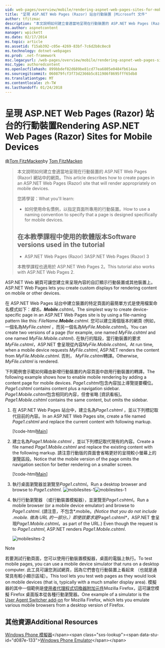 ```yaml
---
uid: web-pages/overview/mobile/rendering-aspnet-web-pages-sites-for-mobile-devices
title: "呈現 ASP.NET Web Pages (Razor) 站台行動裝置 |Microsoft 文件"
author: tfitzmac
description: "本文說明如何建立會適當地呈現在行動裝置的 ASP.NET Web Pages (Razor) 網站中的網頁。 您將學習： 您如何..."
ms.author: aspnetcontent
manager: wpickett
ms.date: 02/17/2014
ms.topic: article
ms.assetid: f15ab392-c05e-4269-83bf-7c6d2b8c8ec8
ms.technology: dotnet-webpages
ms.prod: .net-framework
msc.legacyurl: /web-pages/overview/mobile/rendering-aspnet-web-pages-sites-for-mobile-devices
msc.type: authoredcontent
ms.openlocfilehash: 899bbdef82d689be81cd77ea6805e0484fb614aa
ms.sourcegitcommit: 060879fcf3f73d2366b5c811986f8695fff65db8
ms.translationtype: MT
ms.contentlocale: zh-TW
ms.lasthandoff: 01/24/2018
---
```

<a name="rendering-aspnet-web-pages-razor-sites-for-mobile-devices"></a><span data-ttu-id="d087e-104">呈現 ASP.NET Web Pages (Razor) 站台的行動裝置</span><span class="sxs-lookup"><span data-stu-id="d087e-104">Rendering ASP.NET Web Pages (Razor) Sites for Mobile Devices</span></span>
====================
<span data-ttu-id="d087e-105">由[Tom FitzMacken](https://github.com/tfitzmac)</span><span class="sxs-lookup"><span data-stu-id="d087e-105">by [Tom FitzMacken](https://github.com/tfitzmac)</span></span>

> <span data-ttu-id="d087e-106">本文說明如何建立會適當地呈現在行動裝置的 ASP.NET Web Pages (Razor) 網站中的網頁。</span><span class="sxs-lookup"><span data-stu-id="d087e-106">This article describes how to create pages in an ASP.NET Web Pages (Razor) site that will render appropriately on mobile devices.</span></span>
> 
> <span data-ttu-id="d087e-107">您將學習：</span><span class="sxs-lookup"><span data-stu-id="d087e-107">What you'll learn:</span></span>
> 
> - <span data-ttu-id="d087e-108">如何使用命名慣例，以指定頁面所專用的行動裝置。</span><span class="sxs-lookup"><span data-stu-id="d087e-108">How to use a naming convention to specify that a page is designed specifically for mobile devices.</span></span>
>   
> 
> ## <a name="software-versions-used-in-the-tutorial"></a><span data-ttu-id="d087e-109">在本教學課程中使用的軟體版本</span><span class="sxs-lookup"><span data-stu-id="d087e-109">Software versions used in the tutorial</span></span>
> 
> 
> - <span data-ttu-id="d087e-110">ASP.NET Web Pages (Razor) 3</span><span class="sxs-lookup"><span data-stu-id="d087e-110">ASP.NET Web Pages (Razor) 3</span></span>
>   
> 
> <span data-ttu-id="d087e-111">本教學課程也適用於 ASP.NET Web Pages 2。</span><span class="sxs-lookup"><span data-stu-id="d087e-111">This tutorial also works with ASP.NET Web Pages 2.</span></span>


<span data-ttu-id="d087e-112">ASP.NET Web 網頁可讓您建立來呈現內容的自訂顯示行動裝置或其他裝置上。</span><span class="sxs-lookup"><span data-stu-id="d087e-112">ASP.NET Web Pages lets you create custom displays for rendering content on mobile or other devices.</span></span>

<span data-ttu-id="d087e-113">在 ASP.NET Web Pages 站台中建立裝置的特定頁面的最簡單方式是使用檔案命名模式如下：*檔名。**Mobile**.cshtml*。</span><span class="sxs-lookup"><span data-stu-id="d087e-113">The simplest way to create device-specific page in an ASP.NET Web Pages site is by using a file-naming pattern like this: *FileName.**Mobile**.cshtml*.</span></span> <span data-ttu-id="d087e-114">您可以建立兩個版本的網頁 (例如，一個名為*MyFile.cshtml* ，而另一個名為*MyFile.Mobile.cshtml*)。</span><span class="sxs-lookup"><span data-stu-id="d087e-114">You can create two versions of a page (for example, one named *MyFile.cshtml* and one named *MyFile.Mobile.cshtml*).</span></span> <span data-ttu-id="d087e-115">在執行的階段，當行動裝置的要求*MyFile.cshtml*，ASP.NET 會呈現從內容*MyFile.Mobile.cshtml*。</span><span class="sxs-lookup"><span data-stu-id="d087e-115">At run time, when a mobile device requests *MyFile.cshtml*, ASP.NET renders the content from *MyFile.Mobile.cshtml*.</span></span> <span data-ttu-id="d087e-116">否則， *MyFile.cshtml*轉譯。</span><span class="sxs-lookup"><span data-stu-id="d087e-116">Otherwise, *MyFile.cshtml* is rendered.</span></span>

<span data-ttu-id="d087e-117">下列範例會示範如何藉由新增行動裝置的內容頁面中啟用行動裝置的轉譯。</span><span class="sxs-lookup"><span data-stu-id="d087e-117">The following example shows how to enable mobile rendering by adding a content page for mobile devices.</span></span> <span data-ttu-id="d087e-118">*Page1.cshtml*包含內容加上導覽提要欄位。</span><span class="sxs-lookup"><span data-stu-id="d087e-118">*Page1.cshtml* contains content plus a navigation sidebar.</span></span> <span data-ttu-id="d087e-119">*Page1.Mobile.cshtml*包含相同的內容，但會省略 [資訊看板]。</span><span class="sxs-lookup"><span data-stu-id="d087e-119">*Page1.Mobile.cshtml* contains the same content, but omits the sidebar.</span></span>

1. <span data-ttu-id="d087e-120">在 ASP.NET Web Pages 站台中，建立名為*Page1.cshtml* ，並以下列標記取代目前的內容。</span><span class="sxs-lookup"><span data-stu-id="d087e-120">In an ASP.NET Web Pages site, create a file named *Page1.cshtml* and replace the current content with following markup.</span></span>

    [!code-html[Main](rendering-aspnet-web-pages-sites-for-mobile-devices/samples/sample1.html)]
2. <span data-ttu-id="d087e-121">建立名為*Page1.Mobile.cshtml* ，並以下列標記取代現有的內容。</span><span class="sxs-lookup"><span data-stu-id="d087e-121">Create a file named *Page1.Mobile.cshtml* and replace the existing content with the following markup.</span></span> <span data-ttu-id="d087e-122">請注意行動版的頁面會省略更好的呈現較小螢幕上的瀏覽區段。</span><span class="sxs-lookup"><span data-stu-id="d087e-122">Notice that the mobile version of the page omits the navigation section for better rendering on a smaller screen.</span></span>

    [!code-html[Main](rendering-aspnet-web-pages-sites-for-mobile-devices/samples/sample2.html)]
3. <span data-ttu-id="d087e-123">執行桌面瀏覽器並瀏覽至*Page1.cshtml*。</span><span class="sxs-lookup"><span data-stu-id="d087e-123">Run a desktop browser and browse to *Page1.cshtml*.</span></span> <span data-ttu-id="d087e-124">![mobilesites-1](rendering-aspnet-web-pages-sites-for-mobile-devices/_static/image1.png)</span><span class="sxs-lookup"><span data-stu-id="d087e-124">![mobilesites-1](rendering-aspnet-web-pages-sites-for-mobile-devices/_static/image1.png)</span></span>
4. <span data-ttu-id="d087e-125">執行行動瀏覽器 （或行動裝置模擬器），並瀏覽至*Page1.cshtml*。</span><span class="sxs-lookup"><span data-stu-id="d087e-125">Run a mobile browser (or a mobile device emulator) and browse to *Page1.cshtml*.</span></span> <span data-ttu-id="d087e-126">(請注意，不包含*.mobile。*</span><span class="sxs-lookup"><span data-stu-id="d087e-126">(Notice that you do not include *.mobile.*</span></span> <span data-ttu-id="d087e-127">做為 URL 的一部分。）即使該要求是*Page1.cshtml*，ASP.NET 會呈現*Page1.Mobile.cshtml*。</span><span class="sxs-lookup"><span data-stu-id="d087e-127">as part of the URL.) Even though the request is to *Page1.cshtml*, ASP.NET renders *Page1.Mobile.cshtml*.</span></span>

    ![mobilesites-2](rendering-aspnet-web-pages-sites-for-mobile-devices/_static/image2.png)

> [!NOTE]
> <span data-ttu-id="d087e-129">若要測試行動頁面，您可以使用行動裝置模擬器，桌面的電腦上執行。</span><span class="sxs-lookup"><span data-stu-id="d087e-129">To test mobile pages, you can use a mobile device simulator that runs on a desktop computer.</span></span> <span data-ttu-id="d087e-130">此工具可讓您測試網頁，因為它們會在行動裝置上看起來 （也就是通常具有較小顯示區域）。</span><span class="sxs-lookup"><span data-stu-id="d087e-130">This tool lets you test web pages as they would look on mobile devices (that is, typically with a much smaller display area).</span></span> <span data-ttu-id="d087e-131">模擬器的其中一個範例是[使用者代理程式切換器附加元件](http://addons.mozilla.org/firefox/addon/user-agent-switcher/)Mozilla Firefox，這可讓您模擬 Firefox 桌面版本從各種行動瀏覽器。</span><span class="sxs-lookup"><span data-stu-id="d087e-131">One example of a simulator is the [User Agent Switcher add-on](http://addons.mozilla.org/firefox/addon/user-agent-switcher/) for Mozilla Firefox, which lets you emulate various mobile browsers from a desktop version of Firefox.</span></span>


<a id="Additional_Resources"></a>
## <a name="additional-resources"></a><span data-ttu-id="d087e-132">其他資源</span><span class="sxs-lookup"><span data-stu-id="d087e-132">Additional Resources</span></span>


<span data-ttu-id="d087e-133">[Windows Phone 模擬器](https://msdn.microsoft.com/library/ff402563(v=VS.92).aspx)</span><span class="sxs-lookup"><span data-stu-id="d087e-133">[Windows Phone Emulator](https://msdn.microsoft.com/library/ff402563(v=VS.92).aspx)</span></span>
